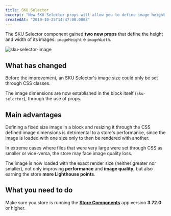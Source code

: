 ```yaml
---
title: SKU Selector
excerpt: "New SKU Selector props will allow you to define image height and width without needing to resort to CSS customization. Enhanced performance and practicality in a single improvement, a dream come true!"
createdAt: "2019-10-25T14:47:00.000Z"
---
```


The SKU Selector component gained **two new props** that define the height and width of its images: `imageHeight` e `imageWidth`. 

![sku-selector-image](https://user-images.githubusercontent.com/52087100/67565083-ed991400-f6fa-11e9-952c-b29675a8b98b.png)

## What has changed

Before the improvement, an SKU Selector's image size could only be set through CSS classes. 

The image dimensions are now established in the block itself (`sku-selector`), through the use of props.

## Main advantages

Defining a fixed size image in a block and resizing it through the CSS defined image dimensions is detrimental to a store's performance, since the image is loaded with one size only to then be rendered with another.

In extreme cases where files that were very large were set through CSS as smaller or vice-versa, the store may face image quality loss.

The image is now loaded with the exact render size (neither greater nor smaller), not only improving **performance** and **image quality**, but also earning the store **more Lighthouse points**.

## What you need to do 

Make sure you store is running the [**Store Components**](https://vtex.io/docs/app/vtex.store-components) app version **3.72.0** or higher.
